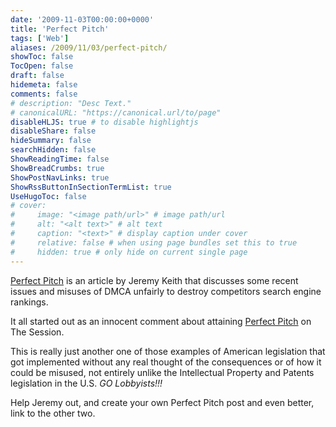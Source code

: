 ```yaml
---
date: '2009-11-03T00:00:00+0000'
title: 'Perfect Pitch'
tags: ['Web']
aliases: /2009/11/03/perfect-pitch/
showToc: false
TocOpen: false
draft: false
hidemeta: false
comments: false
# description: "Desc Text."
# canonicalURL: "https://canonical.url/to/page"
disableHLJS: true # to disable highlightjs
disableShare: false
hideSummary: false
searchHidden: false
ShowReadingTime: false
ShowBreadCrumbs: true
ShowPostNavLinks: true
ShowRssButtonInSectionTermList: true
UseHugoToc: false
# cover:
#     image: "<image path/url>" # image path/url
#     alt: "<alt text>" # alt text
#     caption: "<text>" # display caption under cover
#     relative: false # when using page bundles set this to true
#     hidden: true # only hide on current single page
---
```


[Perfect Pitch](http://adactio.com/journal/1623/) is an article by Jeremy Keith that discusses some recent issues and misuses of DMCA unfairly to destroy competitors search engine rankings.

It all started out as an innocent comment about attaining [Perfect Pitch](http://www.thesession.org/discussions/display/21250) on The Session.

This is really just another one of those examples of American legislation that got implemented without any real thought of the consequences or of how it could be misused, not entirely unlike the Intellectual Property and Patents legislation in the U.S. *GO Lobbyists!!!*

Help Jeremy out, and create your own Perfect Pitch post and even better, link to the other two.
